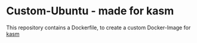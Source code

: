 # Custom-Ubuntu - made for kasm
This repository contains a Dockerfile, to create a custom Docker-Image for [kasm](https://www.kasmweb.com)